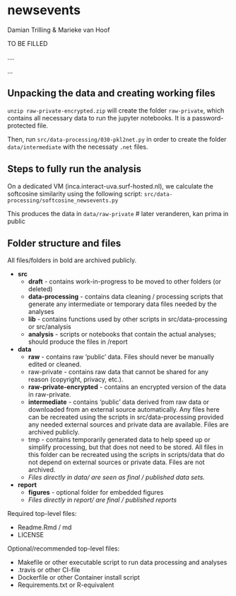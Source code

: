 # newsevents

Damian Trilling & Marieke van Hoof


TO BE FILLED 

....

...


## Unpacking the data and creating working files
`unzip raw-private-encrypted.zip` will create the folder `raw-private`, which contains all necessary data to run the jupyter notebooks.
It is a password-protected file.

Then, run `src/data-processing/030-pkl2net.py` in order to create the folder `data/intermediate` with the necessaty `.net` files.




## Steps to fully run the analysis

On a dedicated VM (inca.interact-uva.surf-hosted.nl), we calculate the softcosine similarity using the following script:
`src/data-processing/softcosine_newsevents.py`

This produces the data in
`data/raw-private`   # later veranderen, kan prima in public




## Folder structure and files

All files/folders in bold are archived publicly. 

- **src**
   + **draft** - contains work-in-progress to be moved to other folders (or deleted)
   + **data-processing** - contains data cleaning / processing scripts that generate any intermediate or temporary data files needed by the analyses
   + **lib** - contains functions used by other scripts in src/data-processing or src/analysis
   + **analysis** - scripts or notebooks that contain the actual analyses; should produce the files in /report
- **data**
   + **raw** - contains raw ‘public’ data. Files should never be manually edited or cleaned. 
   + raw-private - contains raw data that cannot be shared for any reason (copyright, privacy, etc.). 
   + **raw-private-encrypted** - contains an encrypted version of the data in raw-private. 
   + **intermediate** - contains ‘public’ data derived from raw data or downloaded from an external source automatically. Any files here can be recreated using the scripts in src/data-processing provided any needed external sources and private data are available. Files are archived publicly. 
   + tmp - contains temporarily generated data to help speed up or simplify processing, but that does not need to be stored. All files in this folder can be recreated using the scripts in scripts/data that do not depend on external sources or private data. Files are not archived. 
   + *Files directly in data/ are seen as final / published data sets.*
- **report**
   + **figures** - optional folder for embedded figures
   + *Files directly in report/ are final / published reports*


Required top-level files:
- Readme.Rmd / md
- LICENSE


Optional/recommended top-level files:

- Makefile or other executable script to run data processing and analyses
- .travis or other CI-file
- Dockerfile or other Container install script
- Requirements.txt or R-equivalent
